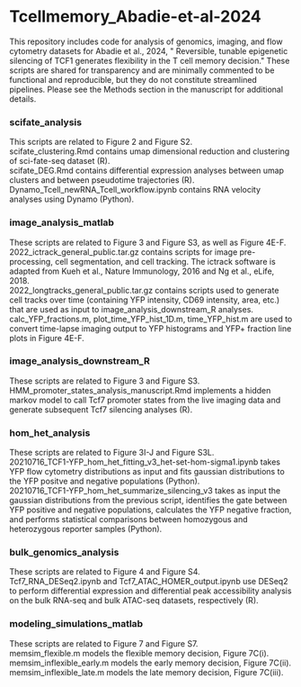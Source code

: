 # Tcellmemory_Abadie-et-al-2024
This repository includes code for analysis of genomics, imaging, and flow cytometry datasets for Abadie et al., 2024, " Reversible, tunable epigenetic silencing of TCF1 generates flexibility in the T cell memory decision." These scripts are shared for transparency and are minimally commented to be functional and reproducible, but they do not constitute streamlined pipelines. Please see the Methods section in the manuscript for additional details. 

### scifate_analysis
This scripts are related to Figure 2 and Figure S2.  
scifate_clustering.Rmd contains umap dimensional reduction and clustering of sci-fate-seq dataset (R).  
scifate_DEG.Rmd contains differential expression analyses between umap clusters and between pseudotime trajectories (R).  
Dynamo_Tcell_newRNA_Tcell_workflow.ipynb contains RNA velocity analyses using Dynamo (Python).   

### image_analysis_matlab
These scripts are related to Figure 3 and Figure S3, as well as Figure 4E-F.   
2022_ictrack_general_public.tar.gz contains scripts for image pre-processing, cell segmentation, and cell tracking. The ictrack software is adapted from Kueh et al., Nature Immunology, 2016 and Ng et al., eLife, 2018.  
2022_longtracks_general_public.tar.gz contains scripts used to generate cell tracks over time (containing YFP intensity, CD69 intensity, area, etc.) that are used as input to image_analysis_downstream_R analyses.  
calc_YFP_fractions.m, plot_time_YFP_hist_1D.m, time_YFP_hist.m are used to convert time-lapse imaging output to YFP histograms and YFP+ fraction line plots in Figure 4E-F.  

### image_analysis_downstream_R
These scripts are related to Figure 3 and Figure S3.  
HMM_promoter_states_analysis_manuscript.Rmd implements a hidden markov model to call Tcf7 promoter states from the live imaging data and generate subsequent Tcf7 silencing analyses (R).  

### hom_het_analysis
These scripts are related to Figure 3I-J and Figure S3L.  
20210716_TCF1-YFP_hom_het_fitting_v3_het-set-hom-sigma1.ipynb takes YFP flow cytometry distributions as input and fits gaussian distributions to the YFP positve and negative populations (Python).   
20210716_TCF1-YFP_hom_het_summarize_silencing_v3 takes as input the gaussian distributions from the previous script, identifies the gate between YFP positive and negative populations, calculates the YFP negative fraction, and performs statistical comparisons between homozygous and heterozygous reporter samples (Python).   


### bulk_genomics_analysis
These scripts are related to Figure 4 and Figure S4.  
Tcf7_RNA_DESeq2.ipynb and Tcf7_ATAC_HOMER_output.ipynb use DESeq2 to perform differential expression and differential peak accessibility analysis on the bulk RNA-seq and bulk ATAC-seq datasets, respectively (R).   

### modeling_simulations_matlab
These scripts are related to Figure 7 and Figure S7.  
memsim_flexible.m models the flexible memory decision, Figure 7C(i).  
memsim_inflexible_early.m models the early memory decision, Figure 7C(ii).  
memsim_inflexible_late.m models the late memory decision, Figure 7C(iii).  


